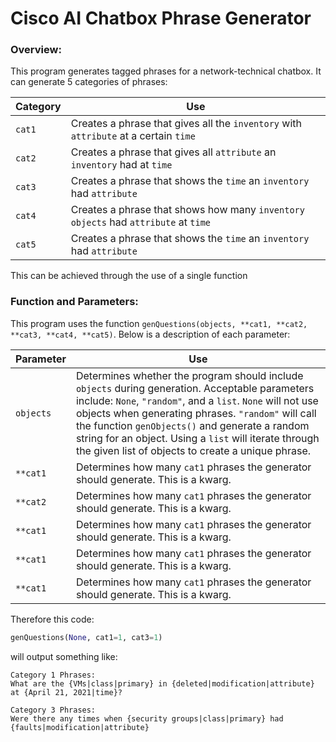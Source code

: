 # Cisco AI Chatbox Phrase Generator
### Overview:
This program generates tagged phrases for a network-technical chatbox. It can generate 5 categories of phrases:

| Category | Use |
| --- | --- |
| `cat1` | Creates a phrase that gives all the `inventory` with `attribute` at a certain `time` |
| `cat2` | Creates a phrase that gives all `attribute` an `inventory` had at `time` |
| `cat3` | Creates a phrase that shows the `time` an `inventory` had `attribute` |
| `cat4` | Creates a phrase that shows how many `inventory` `objects` had `attribute` at `time` |
| `cat5` | Creates a phrase that shows the `time` an `inventory` had `attribute` |


This can be achieved through the use of a single function
### Function and Parameters:
This program uses the function `genQuestions(objects, **cat1, **cat2, **cat3, **cat4, **cat5)`. Below is a description of each parameter:

| Parameter | Use |
| --- | --- |
| `objects` | Determines whether the program should include `objects` during generation. Acceptable parameters include: `None`, `"random"`, and a `list`. `None` will not use objects when generating phrases. `"random"` will call the function `genObjects()` and generate a random string for an object. Using a `list` will iterate through the given list of objects to create a unique phrase.|
| `**cat1` | Determines how many `cat1` phrases the generator should generate. This is a kwarg.|
| `**cat2` | Determines how many `cat1` phrases the generator should generate. This is a kwarg.|
| `**cat1` | Determines how many `cat1` phrases the generator should generate. This is a kwarg.|
| `**cat1` | Determines how many `cat1` phrases the generator should generate. This is a kwarg.|
| `**cat1` | Determines how many `cat1` phrases the generator should generate. This is a kwarg.|
Therefore this code:
```python
genQuestions(None, cat1=1, cat3=1)
```
will output something like:
```
Category 1 Phrases:
What are the {VMs|class|primary} in {deleted|modification|attribute} at {April 21, 2021|time}?

Category 3 Phrases:
Were there any times when {security groups|class|primary} had {faults|modification|attribute}
```